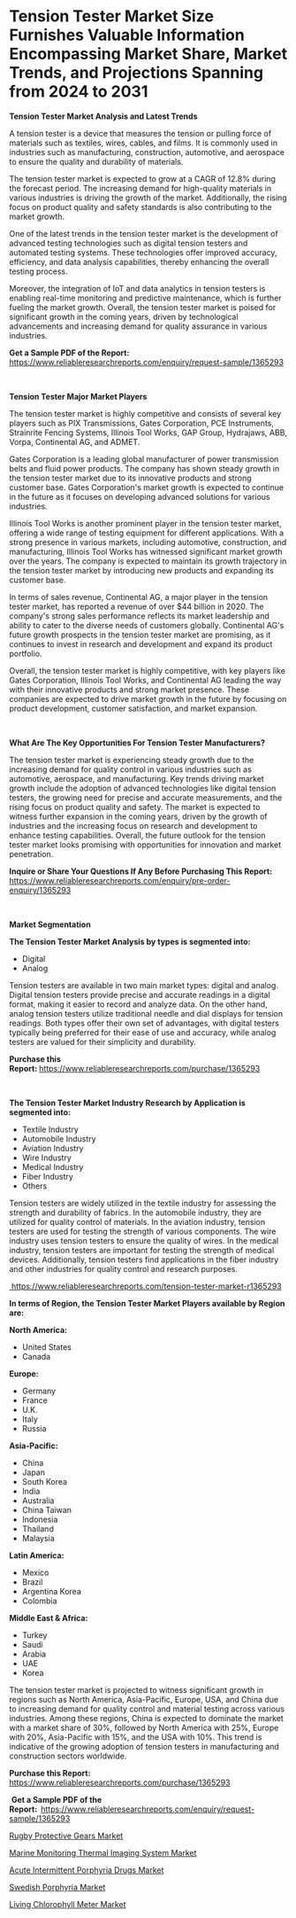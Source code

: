 <p><h1>Tension Tester Market Size Furnishes Valuable Information Encompassing Market Share, Market Trends, and Projections Spanning from 2024 to 2031</h1></p><p><strong>Tension Tester Market Analysis and Latest Trends</strong></p>
<p><p>A tension tester is a device that measures the tension or pulling force of materials such as textiles, wires, cables, and films. It is commonly used in industries such as manufacturing, construction, automotive, and aerospace to ensure the quality and durability of materials.</p><p>The tension tester market is expected to grow at a CAGR of 12.8% during the forecast period. The increasing demand for high-quality materials in various industries is driving the growth of the market. Additionally, the rising focus on product quality and safety standards is also contributing to the market growth.</p><p>One of the latest trends in the tension tester market is the development of advanced testing technologies such as digital tension testers and automated testing systems. These technologies offer improved accuracy, efficiency, and data analysis capabilities, thereby enhancing the overall testing process.</p><p>Moreover, the integration of IoT and data analytics in tension testers is enabling real-time monitoring and predictive maintenance, which is further fueling the market growth. Overall, the tension tester market is poised for significant growth in the coming years, driven by technological advancements and increasing demand for quality assurance in various industries.</p></p>
<p><strong>Get a Sample PDF of the Report:&nbsp;</strong> <a href="https://www.reliableresearchreports.com/enquiry/request-sample/1365293">https://www.reliableresearchreports.com/enquiry/request-sample/1365293</a></p>
<p>&nbsp;</p>
<p><strong>Tension Tester Major Market Players</strong></p>
<p><p>The tension tester market is highly competitive and consists of several key players such as PIX Transmissions, Gates Corporation, PCE Instruments, Strainrite Fencing Systems, Illinois Tool Works, GAP Group, Hydrajaws, ABB, Vorpa, Continental AG, and ADMET.</p><p>Gates Corporation is a leading global manufacturer of power transmission belts and fluid power products. The company has shown steady growth in the tension tester market due to its innovative products and strong customer base. Gates Corporation's market growth is expected to continue in the future as it focuses on developing advanced solutions for various industries.</p><p>Illinois Tool Works is another prominent player in the tension tester market, offering a wide range of testing equipment for different applications. With a strong presence in various markets, including automotive, construction, and manufacturing, Illinois Tool Works has witnessed significant market growth over the years. The company is expected to maintain its growth trajectory in the tension tester market by introducing new products and expanding its customer base.</p><p>In terms of sales revenue, Continental AG, a major player in the tension tester market, has reported a revenue of over $44 billion in 2020. The company's strong sales performance reflects its market leadership and ability to cater to the diverse needs of customers globally. Continental AG's future growth prospects in the tension tester market are promising, as it continues to invest in research and development and expand its product portfolio.</p><p>Overall, the tension tester market is highly competitive, with key players like Gates Corporation, Illinois Tool Works, and Continental AG leading the way with their innovative products and strong market presence. These companies are expected to drive market growth in the future by focusing on product development, customer satisfaction, and market expansion.</p></p>
<p>&nbsp;</p>
<p><strong>What Are The Key Opportunities For Tension Tester Manufacturers?</strong></p>
<p><p>The tension tester market is experiencing steady growth due to the increasing demand for quality control in various industries such as automotive, aerospace, and manufacturing. Key trends driving market growth include the adoption of advanced technologies like digital tension testers, the growing need for precise and accurate measurements, and the rising focus on product quality and safety. The market is expected to witness further expansion in the coming years, driven by the growth of industries and the increasing focus on research and development to enhance testing capabilities. Overall, the future outlook for the tension tester market looks promising with opportunities for innovation and market penetration.</p></p>
<p><strong>Inquire or Share Your Questions If Any Before Purchasing This Report:</strong> <a href="https://www.reliableresearchreports.com/enquiry/pre-order-enquiry/1365293">https://www.reliableresearchreports.com/enquiry/pre-order-enquiry/1365293</a></p>
<p>&nbsp;</p>
<p><strong>Market Segmentation</strong></p>
<p><strong>The Tension Tester Market Analysis by types is segmented into:</strong></p>
<p><ul><li>Digital</li><li>Analog</li></ul></p>
<p><p>Tension testers are available in two main market types: digital and analog. Digital tension testers provide precise and accurate readings in a digital format, making it easier to record and analyze data. On the other hand, analog tension testers utilize traditional needle and dial displays for tension readings. Both types offer their own set of advantages, with digital testers typically being preferred for their ease of use and accuracy, while analog testers are valued for their simplicity and durability.</p></p>
<p><strong>Purchase this Report:&nbsp;</strong><a href="https://www.reliableresearchreports.com/purchase/1365293">https://www.reliableresearchreports.com/purchase/1365293</a></p>
<p>&nbsp;</p>
<p><strong>The Tension Tester Market Industry Research by Application is segmented into:</strong></p>
<p><ul><li>Textile Industry</li><li>Automobile Industry</li><li>Aviation Industry</li><li>Wire Industry</li><li>Medical Industry</li><li>Fiber Industry</li><li>Others</li></ul></p>
<p><p>Tension testers are widely utilized in the textile industry for assessing the strength and durability of fabrics. In the automobile industry, they are utilized for quality control of materials. In the aviation industry, tension testers are used for testing the strength of various components. The wire industry uses tension testers to ensure the quality of wires. In the medical industry, tension testers are important for testing the strength of medical devices. Additionally, tension testers find applications in the fiber industry and other industries for quality control and research purposes.</p></p>
<p><a href="https://www.reliableresearchreports.com/tension-tester-market-r1365293">&nbsp;https://www.reliableresearchreports.com/tension-tester-market-r1365293</a></p>
<p><strong>In terms of Region, the Tension Tester Market Players available by Region are:</strong></p>
<p>
    <p> <strong> North America: </strong>
        <ul>
            <li>United States</li>
            <li>Canada</li>
        </ul>
        </p> 
    <p> <strong> Europe: </strong>
        <ul>
            <li>Germany</li>
            <li>France</li>
            <li>U.K.</li>
            <li>Italy</li>
            <li>Russia</li>
        </ul>
        </p> 
    <p> <strong> Asia-Pacific: </strong>
        <ul>
            <li>China</li>
            <li>Japan</li>
            <li>South Korea</li>
            <li>India</li>
            <li>Australia</li>
            <li>China Taiwan</li>
            <li>Indonesia</li>
            <li>Thailand</li>
            <li>Malaysia</li>
        </ul>
        </p> 
    <p> <strong> Latin America: </strong>
        <ul>
            <li>Mexico</li>
            <li>Brazil</li>
            <li>Argentina Korea</li>
            <li>Colombia</li>
        </ul>
        </p> 
    <p> <strong> Middle East & Africa: </strong>
        <ul>
            <li>Turkey</li>
            <li>Saudi</li>
            <li>Arabia</li>
            <li>UAE</li>
            <li>Korea</li>
        </ul>
    </p>
    </p>
<p><p>The tension tester market is projected to witness significant growth in regions such as North America, Asia-Pacific, Europe, USA, and China due to increasing demand for quality control and material testing across various industries. Among these regions, China is expected to dominate the market with a market share of 30%, followed by North America with 25%, Europe with 20%, Asia-Pacific with 15%, and the USA with 10%. This trend is indicative of the growing adoption of tension testers in manufacturing and construction sectors worldwide.</p></p>
<p><strong>Purchase this Report: </strong><a href="https://www.reliableresearchreports.com/purchase/1365293">https://www.reliableresearchreports.com/purchase/1365293</a></p>
<p>&nbsp;<strong>Get a Sample PDF of the Report:&nbsp;&nbsp;</strong><a href="https://www.reliableresearchreports.com/enquiry/request-sample/1365293">https://www.reliableresearchreports.com/enquiry/request-sample/1365293</a></p>
<p><strong></strong></p>
<p><p><a href="https://www.linkedin.com/pulse/future-trends-global-rugby-protective-gears-market-insights-jhirc">Rugby Protective Gears Market</a></p><p><a href="https://issuu.com/reportprime-2/docs/marine-monitoring-thermal-imaging-system-market-si">Marine Monitoring Thermal Imaging System Market</a></p><p><a href="https://github.com/haleemasakdiya1/Market-Research-Report-List-1/blob/main/acute-intermittent-porphyria-drugs-market.md">Acute Intermittent Porphyria Drugs Market</a></p><p><a href="https://github.com/yazulaeha/Market-Research-Report-List-1/blob/main/swedish-porphyria-market.md">Swedish Porphyria Market</a></p><p><a href="https://issuu.com/reportprime-2/docs/living-chlorophyll-meter-market-size-2030.pptx">Living Chlorophyll Meter Market</a></p></p>